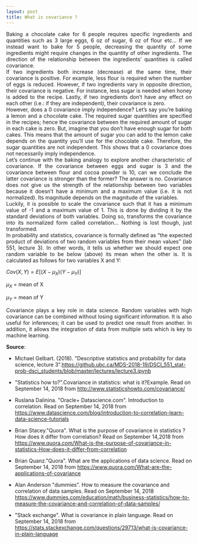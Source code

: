 ```yaml
---
layout: post
title: What is covariance ?
---
```


<p style="font-size:90%;">
<div align="justify">  
Baking a chocolate cake for 6 people requires specific ingredients and quantities such as 3 large eggs, 6 oz of sugar, 6 oz of flour etc... If we instead want to bake for 5 people, decreasing the quantity of some ingredients might require changes in the quantity of other ingredients. The direction of the relationship between the ingredients’ quantities is called covariance.
</div> 


<div align="justify">
If two ingredients both increase (decrease) at the same time, their covariance is positive. For example, less flour is required when the number of eggs is reduced. However, if two ingredients vary in opposite direction, their covariance is negative. For instance, less sugar is needed when honey is added to the recipe. Lastly, if two ingredients don’t have any effect on each other (i.e.: if they are independent), their covariance is zero.
</div> 


<div align="justify">
However, does a 0 covariance imply independence? Let’s say you’re baking a lemon and a chocolate cake. The required sugar quantities are specified in the recipes; hence the covariance between the required amount of sugar in each cake is zero. But, imagine that you don’t have enough sugar for both cakes. This means that the amount of sugar you can add to the lemon cake depends on the quantity you’ll use for the chocolate cake. Therefore, the sugar quantities are not independent. This shows that a 0 covariance does not necessarily imply independence.
</div> 


<div align="justify">
Let’s continue with the baking analogy to explore another characteristic of covariance. If the covariance between eggs and sugar is 3 and the covariance between flour and cocoa powder is 10, can we conclude the latter covariance is stronger than the former? The answer is no. Covariance does not give us the strength of the relationship between two variables because it doesn’t have a minimum and a maximum value (i.e. it is not normalized). Its magnitude depends on the magnitude of the variables.
</div> 


<div align="justify">
Luckily, it is possible to scale the covariance such that it has a minimum value of -1 and a maximum value of 1. This is done by dividing it by the standard deviations of both variables. Doing so, transforms the covariance into its normalized form called correlation… Nothing is lost though, just transformed.
</div> 


<div align="justify">
In probability and statistics, covariance is formally defined as “the expected product of deviations of two random variables from their mean values” (lab 551, lecture 3). In other words, it tells us whether we should expect one random variable to be below (above) its mean when the other is. It is calculated as follows for two variables X and Y:
</div> 

$Cov(X,Y) = E[(X-\mu_X)(Y-\mu_Y)]$

$\mu_X$ = mean of X

$\mu_Y$ = mean of Y

<div align="justify"> 
  
Covariance plays a key role in data science. Random variables with high covariance can be combined without losing significant information. It is also useful for inferences; it can be used to predict one result from another. In addition, it allows the integration of data from multiple sets which is key to machine learning.

</div> 

**Source**:

- Michael Gelbart. (2018). "Descriptive statistics and probability for data science, lecture 3".<https://github.ubc.ca/MDS-2018-19/DSCI_551_stat-prob-dsci_students/blob/master/lectures/lecture3.ipynb>

- "Statistics how to?".Covariance in statistics: what is it?Example. Read on September 14, 2018 from <http://www.statisticshowto.com/covariance/>

- Ruslana Dalinina. "Oracle+ Datascience.com". Introduction to correlation. Read on September 14, 2018 from <https://www.datascience.com/blog/introduction-to-correlation-learn-data-science-tutorials>

- Brian Stacey."Quora". What is the purpose of covariance in statistics ? How does it differ from correlation? Read on September 14,2018 from  <https://www.quora.com/What-is-the-purpose-of-covariance-in-statistics-How-does-it-differ-from-correlation>

- Brian Quanz."Quora". What are the applications of data science. Read on September 14, 2018 from <https://www.quora.com/What-are-the-applications-of-covariance>

- Alan Anderson "dummies". How to measure the covariance and correlation of data samples. Read on September 14, 2018 <https://www.dummies.com/education/math/business-statistics/how-to-measure-the-covariance-and-correlation-of-data-samples/>

- "Stack exchange". What is covariance in plain language. Read on September 14, 2018 from <https://stats.stackexchange.com/questions/29713/what-is-covariance-in-plain-language>

</p>
